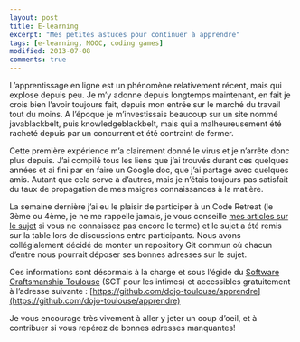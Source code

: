 ```yaml
---
layout: post
title: E-learning
excerpt: "Mes petites astuces pour continuer à apprendre"
tags: [e-learning, MOOC, coding games]
modified: 2013-07-08
comments: true
---
```


L’apprentissage en ligne est un phénomène relativement récent, mais qui explose depuis peu. Je m’y adonne depuis longtemps maintenant, en fait je crois bien l’avoir toujours fait, depuis mon entrée sur le marché du travail tout du moins. A l’époque je m’investissais beaucoup sur un site nommé javablackbelt, puis knowledgeblackbelt, mais qui a malheureusement été racheté depuis par un concurrent et été contraint de fermer.

Cette première expérience m’a clairement donné le virus et je n’arrête donc plus depuis. J’ai compilé tous les liens que j’ai trouvés durant ces quelques années et ai fini par en faire un Google doc, que j’ai partagé avec quelques amis. Autant que cela serve à d’autres, mais je n’étais toujours pas satisfait du taux de propagation de mes maigres connaissances à la matière.

La semaine dernière j’ai eu le plaisir de participer à un Code Retreat (le 3ème ou 4ème, je ne me rappelle jamais, je vous conseille [mes articles sur le sujet]({{site.url}}/code-retreat-2011) si vous ne connaissez pas encore le terme) et le sujet a été remis sur la table lors de discussions entre participants. Nous avons collégialement décidé de monter un repository Git commun où chacun d’entre nous pourrait déposer ses bonnes adresses sur le sujet.

Ces informations sont désormais à la charge et sous l’égide du [Software Craftsmanship Toulouse](https://groups.google.com/forum/#!forum/software-craftsmanship-toulouse) (SCT pour les intimes)  et accessibles gratuitement à l’adresse suivante : [https://github.com/dojo-toulouse/apprendre](https://github.com/dojo-toulouse/apprendre)

Je vous encourage très vivement à aller y jeter un coup d’oeil, et à contribuer si vous repérez de bonnes adresses manquantes!